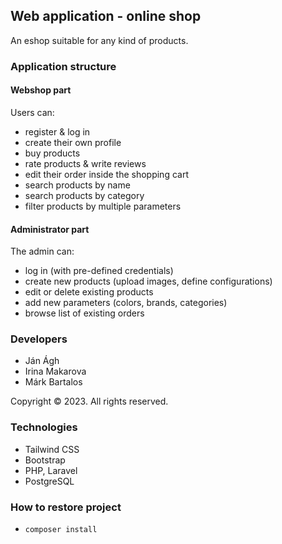 
## Web application - online shop

An eshop suitable for any kind of products.

### Application structure

#### Webshop part

Users can:

- register & log in
- create their own profile
- buy products
- rate products & write reviews
- edit their order inside the shopping cart
- search products by name
- search products by category
- filter products by multiple parameters

#### Administrator part

The admin can:

- log in (with pre-defined credentials)
- create new products (upload images, define configurations)
- edit or delete existing products
- add new parameters (colors, brands, categories)
- browse list of existing orders

### Developers

- Ján Ágh
- Irina Makarova
- Márk Bartalos

Copyright &copy; 2023. All rights reserved.

### Technologies

 - Tailwind CSS
 - Bootstrap
 - PHP, Laravel
 - PostgreSQL

### How to restore project

- `composer install`